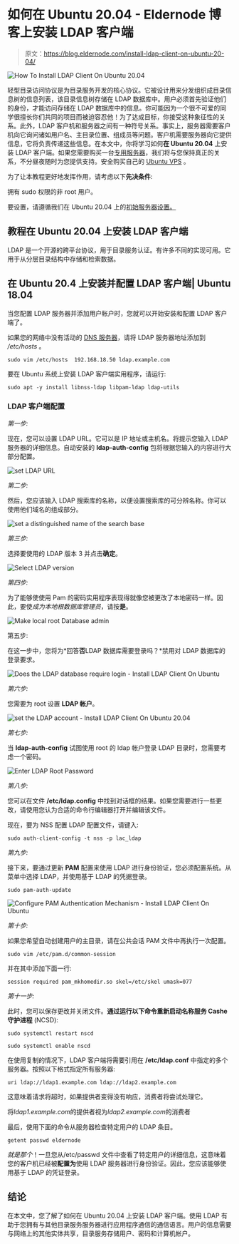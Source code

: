 # 如何在 Ubuntu 20.04 - Eldernode 博客上安装 LDAP 客户端

> 原文：<https://blog.eldernode.com/install-ldap-client-on-ubuntu-20-04/>

![How To Install LDAP Client On Ubuntu 20.04](img/8fa3b9448de0d4401a32e946c1a106ce.png)

轻型目录访问协议是为目录服务开发的核心协议。它被设计用来分发组织成目录信息树的信息列表，该目录信息树存储在 LDAP 数据库中。用户必须首先验证他们的身份，才能访问存储在 LDAP 数据库中的信息。你可能因为一个很不可爱的同学很擅长你们共同的项目而被迫容忍他！为了达成目标，你接受这种象征性的关系。此外，LDAP 客户机和服务器之间有一种符号关系。事实上，服务器需要客户机向它询问诸如用户名、主目录位置、组成员等问题。客户机需要服务器向它提供信息，它将负责传递这些信息。在本文中，你将学习如何**在 Ubuntu 20.04** 上安装 LDAP 客户端。如果您需要购买一台[专用服务器](https://eldernode.com/dedicated-server/)，我们将与您保持真正的关系，不分昼夜随时为您提供支持。安全购买自己的 [Ubuntu VPS](https://eldernode.com/ubuntu-vps/) 。

为了让本教程更好地发挥作用，请考虑以下**先决条件**:

拥有 sudo 权限的非 root 用户。

要设置，请遵循我们在 Ubuntu 20.04 上的[初始服务器设置。](https://blog.eldernode.com/initial-server-setup-on-ubuntu-20/)

## **教程在 Ubuntu 20.04 上安装 LDAP 客户端**

LDAP 是一个开源的跨平台协议，用于目录服务认证。有许多不同的实现可用。它用于从分层目录结构中存储和检索数据。

## **在 Ubuntu 20.4 上安装并配置 LDAP 客户端| Ubuntu 18.04**

当您配置 LDAP 服务器并添加用户帐户时，您就可以开始安装和配置 LDAP 客户端了。

如果您的网络中没有活动的 [DNS 服务器](https://blog.eldernode.com/private-dns-server-on-ubuntu-20-04/)，请将 LDAP 服务器地址添加到 */etc/hosts* 。

```
sudo vim /etc/hosts  192.168.18.50 ldap.example.com
```

要在 Ubuntu 系统上安装 LDAP 客户端实用程序，请运行:

```
sudo apt -y install libnss-ldap libpam-ldap ldap-utils
```

### **LDAP 客户端配置**

*第一步:*

现在，您可以设置 LDAP URL。它可以是 IP 地址或主机名。将提示您输入 LDAP 服务器的详细信息。自动安装的 **ldap-auth-config** 包将根据您输入的内容进行大部分配置。

![set LDAP URL](img/006708a329a179693c5340221d5eb63b.png)

*第二步:*

然后，您应该输入 LDAP 搜索库的名称，以便设置搜索库的可分辨名称。你可以使用他们域名的组成部分。

![set a distinguished name of the search base](img/ea504fe82713ca85bdeeab9ba82f8f6d.png)

*第三步:*

选择要使用的 LDAP 版本 3 并点击**确定**。

![Select LDAP version](img/289c49ddadb1b15fceb454a70b8b04ea.png)

*第四步:*

为了能够使使用 Pam 的密码实用程序表现得就像您被更改了本地密码一样。因此，要使*成为本地根数据库管理员*，请按**是**。

![Make local root Database admin](img/172ac3840bf2f8f60e42ab498e1f8bbb.png)

第五步:

在这一步中，您将为*回答**否**LDAP 数据库需要登录吗？*禁用对 LDAP 数据库的登录要求。

![Does the LDAP database require login - Install LDAP Client On Ubuntu](img/ad6ecb94e88adafd92709fdbe501980a.png)

*第六步:*

您需要为 root 设置 **LDAP 帐户**。

![set the LDAP account - Install LDAP Client On Ubuntu 20.04](img/a6124acf4bee64a144dcc489a5183772.png)

*第七步:*

当 **ldap-auth-config** 试图使用 root 的 ldap 帐户登录 LDAP 目录时，您需要考虑一个密码。

![Enter LDAP Root Password](img/911c7ef45b4ffcca280f060028c8a961.png)

*第八步:*

您可以在文件 **/etc/ldap.config** 中找到对话框的结果。如果您需要进行一些更改，请使用您认为合适的命令行编辑器打开并编辑该文件。

现在，要为 NSS 配置 LDAP 配置文件，请键入:

```
sudo auth-client-config -t nss -p lac_ldap
```

*第九步:*

接下来，要通过更新 **PAM** 配置来使用 LDAP 进行身份验证，您必须配置系统。从菜单中选择 LDAP，并使用基于 LDAP 的凭据登录。

```
sudo pam-auth-update
```

![Configure PAM Authentication Mechanism - Install LDAP Client On Ubuntu](img/8361265e33271029d1e080eb27a9dc45.png)

*第十步:*

如果您希望自动创建用户的主目录，请在公共会话 PAM 文件中再执行一次配置。

```
sudo vim /etc/pam.d/common-session
```

并在其中添加下面一行:

```
session required pam_mkhomedir.so skel=/etc/skel umask=077
```

*第十一步:*

此时，您可以保存更改并关闭文件。**通过运行以下命令重新启动名称服务 Cashe 守护进程** (NCSD):

```
sudo systemctl restart nscd
```

```
sudo systemctl enable nscd
```

在使用复制的情况下，LDAP 客户端将需要引用在 **/etc/ldap.conf** 中指定的多个服务器。按照以下格式指定所有服务器:

```
uri ldap://ldap1.example.com ldap://ldap2.example.com
```

这意味着请求将超时，如果提供者变得没有响应，消费者将尝试处理它。

将*ldap1.example.com*的提供者视为*ldap2.example.com*的消费者

最后，使用下面的命令从服务器检查特定用户的 LDAP 条目。

```
getent passwd eldernode
```

*就是那个*！一旦您从/etc/passwd 文件中查看了特定用户的详细信息，这意味着您的客户机已经被**配置为**使用 LDAP 服务器进行身份验证。因此，您应该能够使用基于 LDAP 的凭证登录。

## 结论

在本文中，您了解了如何在 Ubuntu 20.04 上安装 LDAP 客户端。使用 LDAP 有助于您拥有与其他目录服务服务器进行应用程序通信的通信语言。用户的信息需要与网络上的其他实体共享，目录服务存储用户、密码和计算机帐户。